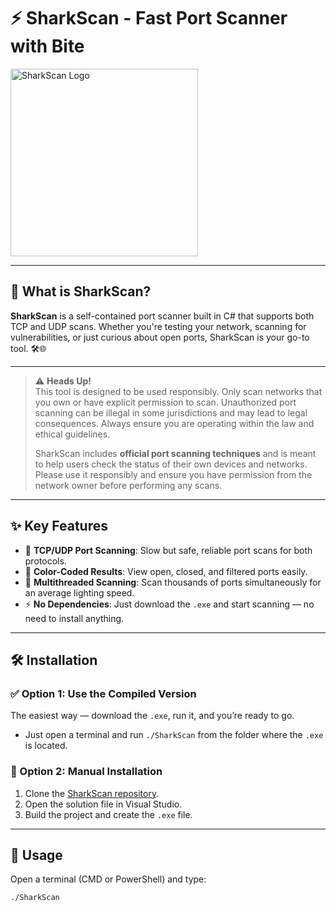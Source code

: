 # ⚡ SharkScan - Fast Port Scanner with Bite

<img src="https://i.imgur.com/hDujWJE.jpeg" alt="SharkScan Logo" width="300"/>

---

## 🚀 What is SharkScan?

**SharkScan** is a self-contained port scanner built in C# that supports both TCP and UDP scans. Whether you're testing your network, scanning for vulnerabilities, or just curious about open ports, SharkScan is your go-to tool. 🛠️🌐

---

> ⚠️ **Heads Up!**  
> This tool is designed to be used responsibly. Only scan networks that you own or have explicit permission to scan. Unauthorized port scanning can be illegal in some jurisdictions and may lead to legal consequences. Always ensure you are operating within the law and ethical guidelines.
> 
> SharkScan includes **official port scanning techniques** and is meant to help users check the status of their own devices and networks. Please use it responsibly and ensure you have permission from the network owner before performing any scans.

---

## ✨ Key Features

- 📡 **TCP/UDP Port Scanning**: Slow but safe, reliable port scans for both protocols.
- 🌈 **Color-Coded Results**: View open, closed, and filtered ports easily.
- 🔄 **Multithreaded Scanning**: Scan thousands of ports simultaneously for an average lighting speed.
- ⚡ **No Dependencies**: Just download the `.exe` and start scanning — no need to install anything.

---

## 🛠️ Installation

### ✅ Option 1: Use the Compiled Version

The easiest way — download the `.exe`, run it, and you’re ready to go.  
- Just open a terminal and run `./SharkScan` from the folder where the `.exe` is located.

### 🧠 Option 2: Manual Installation

1. Clone the [SharkScan repository](https://github.com/NotSilverAsh/SharkScan).
2. Open the solution file in Visual Studio.
3. Build the project and create the `.exe` file.

---

## 🧪 Usage

Open a terminal (CMD or PowerShell) and type:

```bash
./SharkScan
